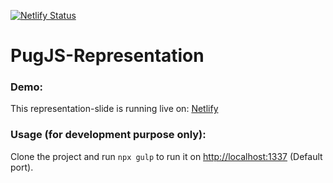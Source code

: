 [![Netlify Status](https://api.netlify.com/api/v1/badges/a9fe7d12-65d0-4fc0-950b-462014bacd2e/deploy-status)](https://app.netlify.com/sites/pug-js/deploys)

# PugJS-Representation

### Demo:
This representation-slide is running live on: [Netlify](https://pug-js.netlify.com/)

### Usage (for development purpose only):

Clone the project and run `npx gulp` to run it on [http://localhost:1337](http://localhost:1337) (Default port).
